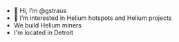- 👋 Hi, I’m @gstraus
- 👀 I’m interested in Helium hotspots and Helium projects
- We build Helium miners
- I'm located in Detroit
